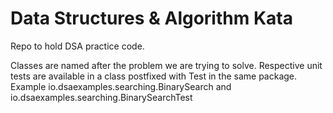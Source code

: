 Data Structures & Algorithm Kata
================================

Repo to hold DSA practice code. 

Classes are named after the problem we are trying to solve.
Respective unit tests are available in a class postfixed with Test in the same package. 
Example io.dsaexamples.searching.BinarySearch and io.dsaexamples.searching.BinarySearchTest 